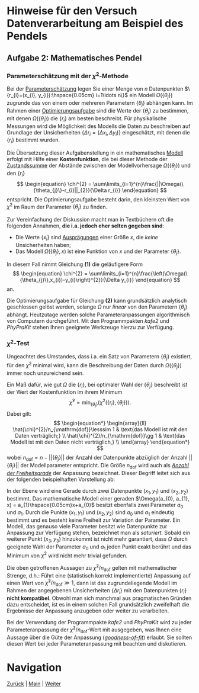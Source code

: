 # Hinweise für den Versuch Datenverarbeitung am Beispiel des Pendels

## Aufgabe 2: Mathematisches Pendel

### Parameterschätzung mit der $\chi^{2}$-Methode

Bei der [Parameterschätzung](https://de.wikipedia.org/wiki/Sch%C3%A4tzfunktion) legen Sie einer Menge von $n$ Datenpunkten $\{r_{i}=(x_{i}, y_{i}):\hspace{0.05cm} i=1\ldots n\}$ ein Modell $\Omega(\{\theta_{j}\})$ zugrunde das von einem oder mehreren Parametern $\{\theta_{j}\}$ abhängen kann. Im Rahmen einer [Optimierungsaufgabe](https://de.wikipedia.org/wiki/Optimierungsproblem) sind die Werte der $\{\theta_{j}\}$ zu bestimmen, mit denen $\Omega(\{\theta_{j}\})$ die $\{r_{i}\}$ am besten beschreibt. Für physikalische Messungen wird die Möglichkeit des Modells die Daten zu beschreiben auf Grundlage der Unsicherheiten $\{\Delta r_{i}=(\Delta x_{i}, \Delta y_{i})\}$ eingeschätzt, mit denen die $\{r_{i}\}$ bestimmt wurden. 

Die Übersetzung dieser Aufgabenstellung in ein mathematisches [Modell](https://de.wikipedia.org/wiki/Statistisches_Modell) erfolgt mit Hilfe einer **Kostenfunktion**, die bei dieser Methode der [Zustandssumme](https://de.wikipedia.org/wiki/Zustandssumme) der Abstände zwischen der Modellvorhersage $\Omega(\{\theta_{j}\})$ und den $\{r_{i}\}$
$$
\begin{equation}
\chi^{2} = \sum\limits_{i=1}^{n}\frac{||\Omega(\{\theta_{j}\}-r_{i}||_{2}}{\Delta r_{i}}
\end{equation}
$$
entspricht. Die Optimierungsaufgabe besteht darin, den kleinsten Wert von $\chi^{2}$ im Raum der Parameter $\{\theta_{j}\}$ zu finden.  

Zur Vereinfachung der Diskussion macht man in Textbüchern oft die folgenden Annahmen, **die i.a. jedoch eher selten gegeben sind**:  

- Die Werte $\{x_{i}\}$ sind [Ausprägungen](https://de.wikipedia.org/wiki/Statistische_Variable) einer Größe $x$, die *keine* Unsicherheiten haben;
- Das Modell $\Omega(\{\theta_{j}\},x)$ ist eine Funktion von $x$ und der Parameter $\{\theta_{j}\}$.

In diesem Fall nimmt Gleichung **(1)** die geläufigere Form 
$$
\begin{equation}
\chi^{2} = \sum\limits_{i=1}^{n}\frac{\left(\Omega(\{\theta_{j}\},x_{i})-y_{i}\right)^{2}}{\Delta y_{i}}
\end{equation}
$$
an. 

Die Optimierungsaufgabe für Gleichung **(2)** kann grundsätzlich analytisch geschlossen gelöst werden, solange $\Omega$ nur *linear* von den Parametern $\{\theta_{j}\}$ abhängt. Heutzutage werden solche Parameteranpassungen algorithmisch von Computern durchgeführt. Mit den Programmpakten *kafe2* und *PhyPraKit* stehen Ihnen geeignete Werkzeuge hierzu zur Verfügung. 

### $\chi^{2}$-Test

Ungeachtet des Umstandes, dass i.a. ein Satz von Parametern $\{\theta_{j}\}$ existiert, für den $\chi^{2}$ minimal wird, kann die Beschreibung der Daten durch $\Omega(\{\theta_{j}\})$ immer noch unzureichend sein. 

Ein Maß dafür, wie gut $\Omega$ die $\{r_{i}\}$, bei optimaler Wahl der $\{\theta_{j}\}$ beschreibt ist der Wert der Kostenfunktion im ihrem Minimum
$$
\begin{equation*}
\hat{\chi}^{2}=\min_{\{\theta_{j}\}}\left(\chi^{2}(\{r_{i}\}, \{\theta_{j}\})\right).
\end{equation*}
$$
Dabei gilt: 
$$
\begin{equation*}
\begin{array}{ll}
\hat{\chi}^{2}/n_{\mathrm{dof}}\lesssim 1 & \text{das Modell ist mit den Daten verträglich;} \\
\hat{\chi}^{2}/n_{\mathrm{dof}}\gg 1 & \text{das Modell ist mit den Daten nicht verträglich,} \\
\end{array}
\end{equation*}
$$
wobei $n_{\mathrm{dof}} = n-||\{\theta_{j}\}||$ der Anzahl der Datenpunkte abzüglich der Anzahl $||\{\theta_{j}\}||$ der Modellparameter entspricht. Die Größe $n_{\mathrm{dof}}$ wird auch als [*Anzahl der Freiheitsgrade*](https://de.wikipedia.org/wiki/Anzahl_der_Freiheitsgrade_(Statistik)) der Anpassung bezeichnet. Dieser Begriff leitet sich aus der folgenden beispielhaften Vorstellung ab: 

In der Ebene wird eine Gerade durch zwei Datenpunkte $(x_{1}, y_{1})$ und $(x_{2}, y_{2})$ bestimmt. Das mathematische Modell einer geraden $\Omega(a_{0}, a_{1}, x) = a_{1}\hspace{0.05cm}x+a_{0}$ besitzt ebenfalls zwei Parameter $a_{0}$ und $a_{1}$. Durch die Punkte $(x_{1}, y_{1})$ und $(x_{2}, y_{2})$ sind $a_{0}$ und $a_{1}$ eindeutig bestimmt und es besteht keine Freiheit zur Variation der Parameter. Ein Modell, das genauso viele Parameter besitzt wie Datenpunkte zur Anpassung zur Verfügung stehen, bezeichnet man als *saturiert*. Sobald ein weiterer Punkt $(x_{3}, y_{3})$ hinzukommt ist nicht mehr garantiert, dass $\Omega$ durch geeignete Wahl der Parameter $a_{0}$ und $a_{1}$ jeden Punkt exakt berührt und das Minimum von $\chi^{2}$ wird nicht mehr trivial gefunden. 

Die oben getroffenen Aussagen zu $\hat{\chi}^{2}/n_{\mathrm{dof}}$ gelten mit mathematischer Strenge, d.h.: Führt eine (statistisch korrekt implementierte) Anpassung auf einen Wert von $\hat{\chi}^{2}/n_{\mathrm{dof}}\gg 1$, dann ist das zugrundeliegende Modell im Rahmen der angegebenen Unsicherheiten $\{\Delta r_{i}\}$ mit den Datenpunkten $\{r_{i}\}$ **nicht kompatibel**. Obwohl man sich manchmal aus pragmatischen Gründen dazu entscheidet, ist es in einem solchen Fall grundsätzlich zweifelhaft die Ergebnisse der Anpassung anzugeben oder weiter zu verarbeiten. 

Bei der Verwendung der Programmpakte *kafe2* und *PhyPraKit* wird zu jeder Parameteranpassung der $\hat{\chi}^{2}/n_{\mathrm{dof}}$-Wert mit ausgegeben, was Ihnen eine Aussage über die Güte der Anpassung ([*goodness-of-fit*](https://en.wikipedia.org/wiki/Goodness_of_fit)) erlaubt. Sie sollten diesen Wert bei jeder Parameteranpassung mit beachten und diskutieren. 

# Navigation

[Zurück](https://gitlab.kit.edu/kit/etp-lehre/p1-praktikum/students/-/blob/main/Vorversuch/doc/Hinweise-Aufgabe-2.md) | [Main](https://gitlab.kit.edu/kit/etp-lehre/p1-praktikum/students/-/tree/main/Vorversuch) | [Weiter](https://gitlab.kit.edu/kit/etp-lehre/p1-praktikum/students/-/blob/main/Vorversuch/doc/Hinweise-Aufgabe-2-b.md)

